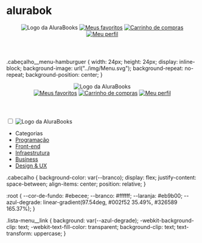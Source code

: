 # alurabok

<body>
    <header class="cabeçalho">
        <span class="cabeçalho__menu-hamburguer"></span>
        <img src="img/Logo.svg" alt="Logo da AluraBooks">
        <a href="#"><img src="img/Favoritos.svg" alt="Meus favoritos"></a>
        <a href="#"><img src="img/Compras.svg" alt="Carrinho de compras"></a>
        <a href="#"><img src="img/Usuario.svg" alt="Meu perfil"></a>
    </header>
</body>

.cabeçalho__menu-hamburguer {
    width: 24px;
    height: 24px;
    display: inline-block;
    background-image: url("../img/Menu.svg");
    background-repeat: no-repeat;
    background-position: center;
}

<header class="cabeçalho">
    <div class="container">
        <span class="cabeçalho__menu-hamburguer container__imagem"></span>
        <img src="img/Logo.svg" alt="Logo da AluraBooks" class="container__imagem">
    </div>
    <div class="container">
        <a href="#"><img src="img/Favoritos.svg" alt="Meus favoritos" class="container__imagem"></a>
        <a href="#"><img src="img/Compras.svg" alt="Carrinho de compras" class="container__imagem"></a>
        <a href="#"><img src="img/Usuario.svg" alt="Meu perfil" class="container__imagem"></a>
    </div>
</header>

<div class="container">
  <input type="checkbox" id="menu" class="container__botao" />
  <label for="menu">
    <span class="cabeçalho__menu-hamburguer container__imagem"></span>
  </label>
  <img src="img/Logo.svg" alt="Logo da AluraBooks" class="container__imagem" />
</div>

<label for="menu">
  <span class="cabeçalho__menu-hamburguer container__imagem"></span>
</label>

<ul class="lista-menu">
</ul>


<ul class="lista-menu">
  <li class="lista-menu__titulo">Categorias</li>
  <li class="lista-menu__item">
    <a href="#" class="lista-menu__link">Programação</a>
  </li>
  <li class="lista-menu__item">
    <a href="#" class="lista-menu__link">Front-end</a>
  </li>
  <li class="lista-menu__item">
    <a href="#" class="lista-menu__link">Infraestrutura</a>
  </li>
  <li class="lista-menu__item">
    <a href="#" class="lista-menu__link">Business</a>
  </li>
  <li class="lista-menu__item">
    <a href="#" class="lista-menu__link">Design & UX</a>
  </li>
</ul>

.cabecalho {
  background-color: var(--branco);
  display: flex;
  justify-content: space-between;
  align-items: center;
  position: relative;
}

:root {
  --cor-de-fundo: #ebecee;
  --branco: #ffffff;
  --laranja: #eb9b00;
  --azul-degrade: linear-gradient(97.54deg, #002f52 35.49%, #326589 165.37%);
}

.lista-menu__link {
  background: var(--azul-degrade);
  -webkit-background-clip: text;
  -webkit-text-fill-color: transparent;
  background-clip: text;
  text-transform: uppercase;
}
